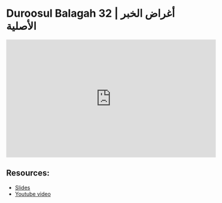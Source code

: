 # Duroosul Balagah 32 | أغراض الخبر الأصلية
                
<iframe width="560" height="315" src="https://www.youtube-nocookie.com/embed/PeanNx7J26Q?start=0" frameborder="0" allow="accelerometer; autoplay; encrypted-media; gyroscope; picture-in-picture" allowfullscreen="allowfullscreen">
</iframe><BR>

## Resources:
- [Slides](https://github.com/arshare/resources_balagha_pdfs)
- [Youtube video](https://www.youtube.com/watch?v=PeanNx7J26Q&list=PLzn0qdi6JpdvvXVuJ7kIusNquSxeyKJvc)


